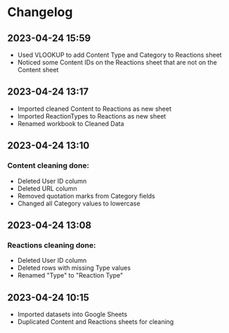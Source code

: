 # Changelog

## 2023-04-24 15:59
- Used VLOOKUP to add Content Type and Category to Reactions sheet
- Noticed some Content IDs on the Reactions sheet that are not on the Content sheet

## 2023-04-24 13:17
- Imported cleaned Content to Reactions as new sheet
- Imported ReactionTypes to Reactions as new sheet
- Renamed workbook to Cleaned Data

## 2023-04-24 13:10
### Content cleaning done:
- Deleted User ID column
- Deleted URL column
- Removed quotation marks from Category fields
- Changed all Category values to lowercase

## 2023-04-24 13:08
### Reactions cleaning done:
- Deleted User ID column
- Deleted rows with missing Type values
- Renamed "Type" to "Reaction Type"

## 2023-04-24 10:15
- Imported datasets into Google Sheets
- Duplicated Content and Reactions sheets for cleaning